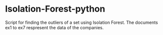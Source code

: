# Isolation-Forest-python
Script for finding the outliers of a set using Isolation Forest. The documents ex1 to ex7 respresent the data of the companies.
